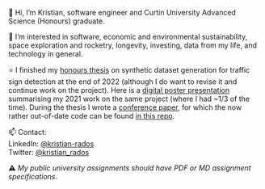👋 Hi, I’m Kristian, software engineer and Curtin University Advanced Science (Honours) graduate.

👀 I’m interested in software, economic and environmental sustainability, space exploration and rocketry, longevity, investing, data from my life, and technology in general.

⭐ I finished my [honours thesis](https://github.com/BunningsWarehouseOfficial/Synthetic-Traffic-Sign-Data) on synthetic dataset generation for traffic sign detection at the end of 2022 (although I do want to revise it and continue work on the project). Here is a [digital poster presentation](https://www.canva.com/design/DAEmSS8rvJA/ZwClY39g-0kAISAOSOYUXw/view?utm_content=DAEmSS8rvJA&utm_campaign=designshare&utm_medium=link&utm_source=sharebutton#1) summarising my 2021 work on the same project (where I had ~1/3 of the time). During the thesis I wrote a [conference paper](https://doi.org/10.1109/DICTA56598.2022.10034587), for which the now rather out-of-date code can be found [in this repo](https://github.com/dsphamgithub/tsda).

📫 Contact: <br>
LinkedIn: [@kristian-rados](www.linkedin.com/in/kristian-rados/) <br>
Twitter: [@kristian_rados](twitter.com/kristian_rados) <br>

  ⚠ *My public university assignments should have PDF or MD assignment specifications.*

<!---
BunningsWarehouseOfficial/BunningsWarehouseOfficial is a ✨ special ✨ repository because its `README.md` (this file) appears on your GitHub profile.
You can click the Preview link to take a look at your changes.
--->
